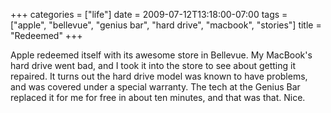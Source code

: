 +++
categories = ["life"]
date = 2009-07-12T13:18:00-07:00
tags = ["apple", "bellevue", "genius bar", "hard drive", "macbook", "stories"]
title = "Redeemed"
+++

Apple redeemed itself with its awesome store in Bellevue. My MacBook's hard drive went bad, and I took it into the store to see about getting it repaired. It turns out the hard drive model was known to have problems, and was covered under a special warranty. The tech at the Genius Bar replaced it for me for free in about ten minutes, and that was that. Nice.
